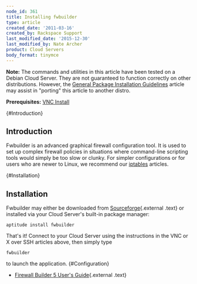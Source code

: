 ```yaml
---
node_id: 361
title: Installing fwbuilder
type: article
created_date: '2011-03-16'
created_by: Rackspace Support
last_modified_date: '2015-12-30'
last_modified_by: Nate Archer
product: Cloud Servers
body_format: tinymce
---
```


**Note:** The commands and utilities in this article have been tested on
a Debian Cloud Server. They are not guaranteed to function correctly on
other distributions. However, the [General Package Installation
Guidelines](/howto/general-package-installation-guidelines "General Package Installation Guidelines")
article may assist in "porting" this article to another distro.

**Prerequisites:** [VNC
Install](/howto/vnc-install "VNC Install")

[](){#Introduction}

<span class="mw-headline">Introduction </span>
----------------------------------------------

Fwbuilder is an advanced graphical firewall configuration tool. It is
used to set up complex firewall policies in situations where
command-line scripting tools would simply be too slow or clunky. For
simpler configurations or for users who are newer to Linux, we recommend
our
[iptables](/howto/introduction-to-firewalls)
articles.

[](){#Installation}

<span class="mw-headline">Installation </span>
----------------------------------------------

Fwbuilder may either be downloaded from
[Sourceforge](http://sourceforge.net/project/showfiles.php?group_id=5314&package_id=125359 "http://sourceforge.net/project/showfiles.php?group_id=5314&package_id=125359"){.external
.text} or installed via your Cloud Server's built-in package manager:

    aptitude install fwbuilder

That's it! Connect to your Cloud Server using the instructions in the
VNC or X over SSH articles above, then simply type

    fwbuilder

to launch the application. [](){#Configuration}

-   [Firewall Builder 5 User's
    Guide](http://www.fwbuilder.org/4.0/docs/users_guide5/ "http://www.fwbuilder.org/4.0/docs/users_guide5/"){.external
    .text}


